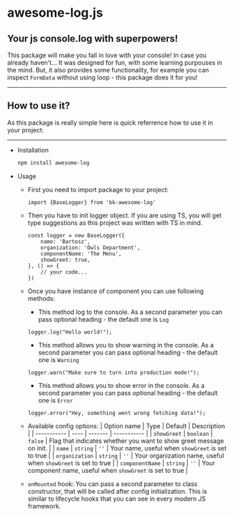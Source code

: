 # **awesome-log.js**

## **Your js console.log with superpowers!**

This package will make you fall in love with your console!
In case you already haven't... It was designed for fun, with some learning purpouses in the mind. But, it also provides some functionality, for example you can inspect `FormData` without using loop - this package does it for you!

---

## **How to use it?**

As this package is really simple here is quick referrence how to use it in your project:

---

-   Installation
    ```BASH
    npm install awesome-log
    ```
-   Usage

    -   First you need to import package to your project:
        ```TS
        import {BaseLogger} from 'bk-awesome-log'
        ```
    -   Then you have to init logger object. If you are using TS, you will get type suggestions as this project was written with TS in mind.

        ```TS
        const logger = new BaseLogger({
            name: 'Bartosz',
            organization: 'Owls Department',
            componentName: 'The Menu',
            showGreet: true,
        }, () => {
            // your code...
        })
        ```

    -   Once you have instance of component you can use following methods:
        -   This method log to the console. As a second parameter you can pass optional heading - the default one is `Log`
        ```TS
        logger.log("Hello world!");
        ```
        -   This method allows you to show warning in the console. As a second parameter you can pass optional heading - the default one is `Warning`
        ```TS
        logger.warn("Make sure to turn into production mode!");
        ```
        -   This method allows you to show error in the console. As a second parameter you can pass optional heading - the default one is `Error`
        ```TS
        logger.error("Hey, something went wrong fetching data!");
        ```
    -   Available config options:
        | Option name | Type | Default | Description |
        | ----------- | ---- | ------- | ----------- |
        | `showGreet` | `boolean` | `false` | Flag that indicates whether you want to show greet message on init. |
        | `name` | `string` | `''` | Your name, useful when `showGreet` is set to true |
        | `organization` | `string` | `''` | Your organization name, useful when `showGreet` is set to true |
        | `componentName` | `string` | `''` | Your component name, useful when `showGreet` is set to true |

    -   `onMounted` hook:
        You can pass a second parameter to class constructor, that will be called after config initialization. This is similar to lifecycle hooks that you can see in every modern JS framework.
